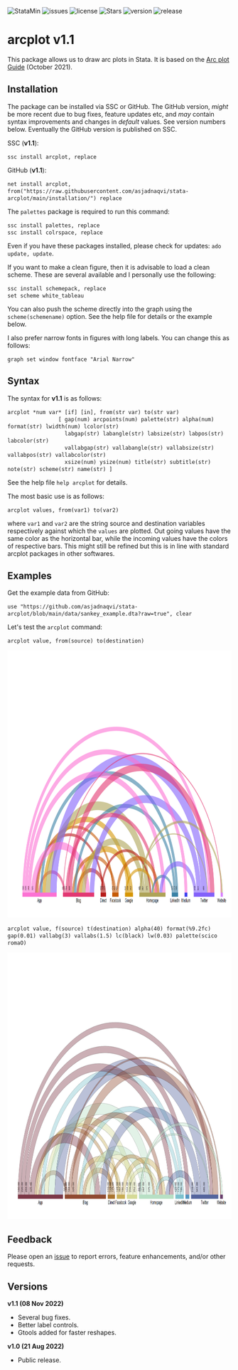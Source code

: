 
![StataMin](https://img.shields.io/badge/stata-2015-blue) ![issues](https://img.shields.io/github/issues/asjadnaqvi/stata-arcplot) ![license](https://img.shields.io/github/license/asjadnaqvi/stata-arcplot) ![Stars](https://img.shields.io/github/stars/asjadnaqvi/stata-arcplot) ![version](https://img.shields.io/github/v/release/asjadnaqvi/stata-arcplot) ![release](https://img.shields.io/github/release-date/asjadnaqvi/stata-arcplot)

# arcplot v1.1

This package allows us to draw arc plots in Stata. It is based on the [Arc plot Guide](https://medium.com/the-stata-guide/stata-graphs-arc-plots-eb87015510e6) (October 2021).


## Installation

The package can be installed via SSC or GitHub. The GitHub version, *might* be more recent due to bug fixes, feature updates etc, and *may* contain syntax improvements and changes in *default* values. See version numbers below. Eventually the GitHub version is published on SSC.

SSC (**v1.1**):

```
ssc install arcplot, replace
```

GitHub (**v1.1**):

```
net install arcplot, from("https://raw.githubusercontent.com/asjadnaqvi/stata-arcplot/main/installation/") replace
```



The `palettes` package is required to run this command:

```
ssc install palettes, replace
ssc install colrspace, replace
```

Even if you have these packages installed, please check for updates: `ado update, update`.

If you want to make a clean figure, then it is advisable to load a clean scheme. These are several available and I personally use the following:

```
ssc install schemepack, replace
set scheme white_tableau  
```

You can also push the scheme directly into the graph using the `scheme(schemename)` option. See the help file for details or the example below.

I also prefer narrow fonts in figures with long labels. You can change this as follows:

```
graph set window fontface "Arial Narrow"
```


## Syntax

The syntax for **v1.1** is as follows:

```
arcplot *num var* [if] [in], from(str var) to(str var) 
                [ gap(num) arcpoints(num) palette(str) alpha(num) format(str) lwidth(num) lcolor(str) 
				  labgap(str) labangle(str) labsize(str) labpos(str) labcolor(str)
				  vallabgap(str) vallabangle(str) vallabsize(str) vallabpos(str) vallabcolor(str)
                  xsize(num) ysize(num) title(str) subtitle(str) note(str) scheme(str) name(str) ]	
```

See the help file `help arcplot` for details.

The most basic use is as follows:

```
arcplot values, from(var1) to(var2)
```

where `var1` and `var2` are the string source and destination variables respectively against which the `values` are plotted. Out going values have the same color as the horizontal bar, while the incoming values have the colors of respective bars. This might still be refined but this is in line with standard arcplot packages in other softwares.



## Examples

Get the example data from GitHub:

```
use "https://github.com/asjadnaqvi/stata-arcplot/blob/main/data/sankey_example.dta?raw=true", clear
```

Let's test the `arcplot` command:

```
arcplot value, from(source) to(destination)
```

<img src="/figures/arcplot1.png" height="600">


```
arcplot value, f(source) t(destination) alpha(40) format(%9.2fc) gap(0.01) vallabg(3) vallabs(1.5) lc(black) lw(0.03) palette(scico romaO)
```

<img src="/figures/arcplot2.png" height="600">


## Feedback

Please open an [issue](https://github.com/asjadnaqvi/stata-arcplot/issues) to report errors, feature enhancements, and/or other requests. 


## Versions


**v1.1 (08 Nov 2022)**
- Several bug fixes.
- Better label controls.
- Gtools added for faster reshapes.


**v1.0 (21 Aug 2022)**
- Public release.







